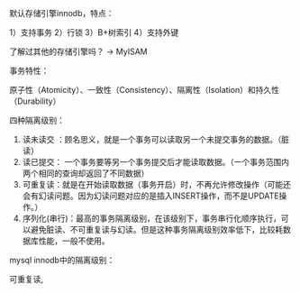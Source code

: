 默认存储引擎innodb，特点：

1）支持事务
2）行锁
3）B+树索引
4）支持外键

了解过其他的存储引擎吗？ -> MyISAM 

事务特性： 

原子性（Atomicity）、一致性（Consistency）、隔离性（Isolation）和持久性（Durability）

 四种隔离级别： 

1. 读未读交 ：顾名思义，就是一个事务可以读取另一个未提交事务的数据。（脏读）
2. 读已提交： 一个事务要等另一个事务提交后才能读取数据。（一个事务范围内两个相同的查询却返回了不同数据）
3. 可重复读：就是在开始读取数据（事务开启）时，不再允许修改操作（可能还会有幻读问题。因为幻读问题对应的是插入INSERT操作，而不是UPDATE操作。）
4. 序列化(串行)：最高的事务隔离级别，在该级别下，事务串行化顺序执行，可以避免脏读、不可重复读与幻读。但是这种事务隔离级别效率低下，比较耗数据库性能，一般不使用。

mysql innodb中的隔离级别：

可重复读, 

